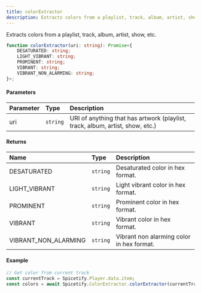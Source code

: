 ```yaml
---
title: colorExtractor
description: Extracts colors from a playlist, track, album, artist, show, etc.
---
```


Extracts colors from a playlist, track, album, artist, show, etc.

```ts
function colorExtractor(uri: string): Promise<{
    DESATURATED: string;
    LIGHT_VIBRANT: string;
    PROMINENT: string;
    VIBRANT: string;
    VIBRANT_NON_ALARMING: string;
}>;
```

#### Parameters

| Parameter | Type | Description |
| :--- | :--- | :--- |
| uri | `string` | URI of anything that has artwork (playlist, track, album, artist, show, etc.) |

#### Returns

| Name | Type | Description |
| :--- | :--- | :--- |
| DESATURATED | `string` | Desaturated color in hex format. |
| LIGHT_VIBRANT | `string` | Light vibrant color in hex format. |
| PROMINENT | `string` | Prominent color in hex format. |
| VIBRANT | `string` | Vibrant color in hex format. |
| VIBRANT_NON_ALARMING | `string` | Vibrant non alarming color in hex format. |

#### Example

```ts
// Get color from current track
const currentTrack = Spicetify.Player.data.item;
const colors = await Spicetify.ColorExtractor.colorExtractor(currentTrack.uri);
```

